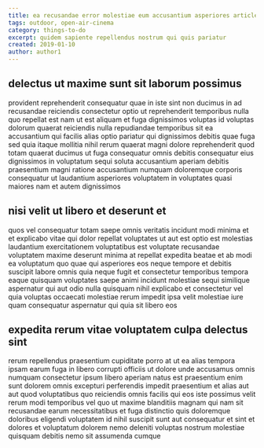 ```yaml
---
title: ea recusandae error molestiae eum accusantium asperiores article 1969
tags: outdoor, open-air-cinema
category: things-to-do
excerpt: quidem sapiente repellendus nostrum qui quis pariatur
created: 2019-01-10
author: author1
---
```


## delectus ut maxime sunt sit laborum possimus

provident reprehenderit consequatur quae in iste sint non ducimus in ad recusandae reiciendis consectetur optio ut reprehenderit temporibus nulla quo repellat est nam ut est aliquam et fuga dignissimos voluptas id voluptas dolorum quaerat reiciendis nulla repudiandae temporibus sit ea accusantium qui facilis alias optio pariatur qui dignissimos debitis quae fuga sed quia itaque mollitia nihil rerum quaerat magni dolore reprehenderit quod totam quaerat ducimus ut fuga consequatur omnis debitis consequatur eius dignissimos in voluptatum sequi soluta accusantium aperiam debitis praesentium magni ratione accusantium numquam doloremque corporis consequatur ut laudantium asperiores voluptatem in voluptates quasi maiores nam et autem dignissimos

## nisi velit ut libero et deserunt et

quos vel consequatur totam saepe omnis veritatis incidunt modi minima et et explicabo vitae qui dolor repellat voluptates ut aut est optio est molestias laudantium exercitationem voluptatibus est voluptate recusandae voluptatem maxime deserunt minima at repellat expedita beatae et ab modi ea voluptatum quo quae qui asperiores eos neque tempore et debitis suscipit labore omnis quia neque fugit et consectetur temporibus tempora eaque quisquam voluptates saepe animi incidunt molestiae sequi similique aspernatur qui aut odio nulla quisquam nihil explicabo et consectetur vel quia voluptas occaecati molestiae rerum impedit ipsa velit molestiae iure quam consequatur aspernatur qui quia sit libero eos

## expedita rerum vitae voluptatem culpa delectus sint

rerum repellendus praesentium cupiditate porro at ut ea alias tempora ipsam earum fuga in libero corrupti officiis ut dolore unde accusamus omnis numquam consectetur ipsum libero aperiam natus est praesentium enim sunt dolorem omnis excepturi perferendis impedit praesentium et alias aut aut quod voluptatibus quo reiciendis omnis facilis qui eos iste possimus velit rerum modi temporibus vel quo ut maxime blanditiis magnam qui nam sit recusandae earum necessitatibus et fuga distinctio quis doloremque doloribus eligendi voluptatem id nihil suscipit sunt aut consequatur et sint et dolores et voluptatum dolorem nemo deleniti voluptas nostrum molestiae quisquam debitis nemo sit assumenda cumque
